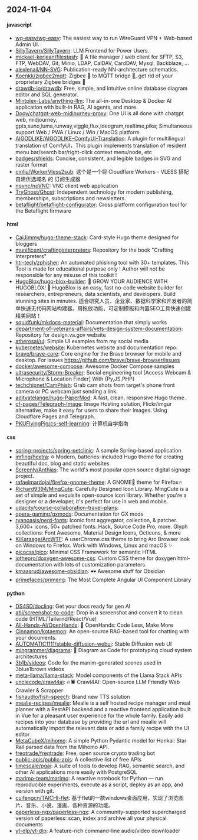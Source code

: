 ## 2024-11-04

#### javascript
* [wg-easy/wg-easy](https://github.com/wg-easy/wg-easy): The easiest way to run WireGuard VPN + Web-based Admin UI.
* [SillyTavern/SillyTavern](https://github.com/SillyTavern/SillyTavern): LLM Frontend for Power Users.
* [mickael-kerjean/filestash](https://github.com/mickael-kerjean/filestash): 🦄 A file manager / web client for SFTP, S3, FTP, WebDAV, Git, Minio, LDAP, CalDAV, CardDAV, Mysql, Backblaze, ...
* [alexlenail/NN-SVG](https://github.com/alexlenail/NN-SVG): Publication-ready NN-architecture schematics.
* [Koenkk/zigbee2mqtt](https://github.com/Koenkk/zigbee2mqtt): Zigbee 🐝 to MQTT bridge 🌉, get rid of your proprietary Zigbee bridges 🔨
* [drawdb-io/drawdb](https://github.com/drawdb-io/drawdb): Free, simple, and intuitive online database diagram editor and SQL generator.
* [Mintplex-Labs/anything-llm](https://github.com/Mintplex-Labs/anything-llm): The all-in-one Desktop & Docker AI application with built-in RAG, AI agents, and more.
* [Dooy/chatgpt-web-midjourney-proxy](https://github.com/Dooy/chatgpt-web-midjourney-proxy): One UI is all done with chatgpt web, midjourney, gpts,suno,luma,runway,viggle,flux,ideogram,realtime,pika; Simultaneous support Web / PWA / Linux / Win / MacOS platform
* [AIGODLIKE/AIGODLIKE-ComfyUI-Translation](https://github.com/AIGODLIKE/AIGODLIKE-ComfyUI-Translation): A plugin for multilingual translation of ComfyUI，This plugin implements translation of resident menu bar/search bar/right-click context menu/node, etc
* [badges/shields](https://github.com/badges/shields): Concise, consistent, and legible badges in SVG and raster format
* [cmliu/WorkerVless2sub](https://github.com/cmliu/WorkerVless2sub): 这个是一个将 Cloudflare Workers - VLESS 搭配 自建优选域名 的 订阅生成器
* [novnc/noVNC](https://github.com/novnc/noVNC): VNC client web application
* [TryGhost/Ghost](https://github.com/TryGhost/Ghost): Independent technology for modern publishing, memberships, subscriptions and newsletters.
* [betaflight/betaflight-configurator](https://github.com/betaflight/betaflight-configurator): Cross platform configuration tool for the Betaflight firmware

#### html
* [CaiJimmy/hugo-theme-stack](https://github.com/CaiJimmy/hugo-theme-stack): Card-style Hugo theme designed for bloggers
* [munificent/craftinginterpreters](https://github.com/munificent/craftinginterpreters): Repository for the book "Crafting Interpreters"
* [htr-tech/zphisher](https://github.com/htr-tech/zphisher): An automated phishing tool with 30+ templates. This Tool is made for educational purpose only ! Author will not be responsible for any misuse of this toolkit !
* [HugoBlox/hugo-blox-builder](https://github.com/HugoBlox/hugo-blox-builder): 🚨 GROW YOUR AUDIENCE WITH HUGOBLOX! 🚀 HugoBlox is an easy, fast no-code website builder for researchers, entrepreneurs, data scientists, and developers. Build stunning sites in minutes. 适合研究人员、企业家、数据科学家和开发者的简单快速无代码网站构建器。用拖放功能、可定制模板和内置SEO工具快速创建精美网站！
* [squidfunk/mkdocs-material](https://github.com/squidfunk/mkdocs-material): Documentation that simply works
* [department-of-veterans-affairs/vets-design-system-documentation](https://github.com/department-of-veterans-affairs/vets-design-system-documentation): Repository for design.va.gov website
* [atherosai/ui](https://github.com/atherosai/ui): Simple UI examples from my social media
* [kubernetes/website](https://github.com/kubernetes/website): Kubernetes website and documentation repo:
* [brave/brave-core](https://github.com/brave/brave-core): Core engine for the Brave browser for mobile and desktop. For issues https://github.com/brave/brave-browser/issues
* [docker/awesome-compose](https://github.com/docker/awesome-compose): Awesome Docker Compose samples
* [ultrasecurity/Storm-Breaker](https://github.com/ultrasecurity/Storm-Breaker): Social engineering tool [Access Webcam & Microphone & Location Finder] With {Py,JS,PHP}
* [techchipnet/CamPhish](https://github.com/techchipnet/CamPhish): Grab cam shots from target's phone front camera or PC webcam just sending a link.
* [adityatelange/hugo-PaperMod](https://github.com/adityatelange/hugo-PaperMod): A fast, clean, responsive Hugo theme.
* [cf-pages/Telegraph-Image](https://github.com/cf-pages/Telegraph-Image): Image Hosting solution, Flickr/imgur alternative, make it easy for users to share their images. Using Cloudflare Pages and Telegraph.
* [PKUFlyingPig/cs-self-learning](https://github.com/PKUFlyingPig/cs-self-learning): 计算机自学指南

#### css
* [spring-projects/spring-petclinic](https://github.com/spring-projects/spring-petclinic): A sample Spring-based application
* [imfing/hextra](https://github.com/imfing/hextra): 🔯 Modern, batteries-included Hugo theme for creating beautiful doc, blog and static websites
* [Screenly/Anthias](https://github.com/Screenly/Anthias): The world's most popular open source digital signage project.
* [rafaelmardojai/firefox-gnome-theme](https://github.com/rafaelmardojai/firefox-gnome-theme): A GNOME👣 theme for Firefox🔥
* [Richard9394/MingCute](https://github.com/Richard9394/MingCute): Carefully Designed Icon Library. MingCute is a set of simple and exquisite open-source icon library. Whether you're a designer or a developer, it's perfect for use in web and mobile.
* [udacity/course-collaboration-travel-plans](https://github.com/udacity/course-collaboration-travel-plans): 
* [opera-gaming/gxmods](https://github.com/opera-gaming/gxmods): Documentation for GX mods
* [ryanoasis/nerd-fonts](https://github.com/ryanoasis/nerd-fonts): Iconic font aggregator, collection, & patcher. 3,600+ icons, 50+ patched fonts: Hack, Source Code Pro, more. Glyph collections: Font Awesome, Material Design Icons, Octicons, & more
* [KiKaraage/ArcWTF](https://github.com/KiKaraage/ArcWTF): A userChrome.css theme to bring Arc Browser look on Windows to Firefox. Work with Windows, Linux and macOS ✨
* [picocss/pico](https://github.com/picocss/pico): Minimal CSS Framework for semantic HTML
* [jothepro/doxygen-awesome-css](https://github.com/jothepro/doxygen-awesome-css): Custom CSS theme for doxygen html-documentation with lots of customization parameters.
* [kmaasrud/awesome-obsidian](https://github.com/kmaasrud/awesome-obsidian): 🕶️ Awesome stuff for Obsidian
* [primefaces/primeng](https://github.com/primefaces/primeng): The Most Complete Angular UI Component Library

#### python
* [DS4SD/docling](https://github.com/DS4SD/docling): Get your docs ready for gen AI
* [abi/screenshot-to-code](https://github.com/abi/screenshot-to-code): Drop in a screenshot and convert it to clean code (HTML/Tailwind/React/Vue)
* [All-Hands-AI/OpenHands](https://github.com/All-Hands-AI/OpenHands): 🙌 OpenHands: Code Less, Make More
* [Cinnamon/kotaemon](https://github.com/Cinnamon/kotaemon): An open-source RAG-based tool for chatting with your documents.
* [AUTOMATIC1111/stable-diffusion-webui](https://github.com/AUTOMATIC1111/stable-diffusion-webui): Stable Diffusion web UI
* [mingrammer/diagrams](https://github.com/mingrammer/diagrams): 🎨 Diagram as Code for prototyping cloud system architectures
* [3b1b/videos](https://github.com/3b1b/videos): Code for the manim-generated scenes used in 3blue1brown videos
* [meta-llama/llama-stack](https://github.com/meta-llama/llama-stack): Model components of the Llama Stack APIs
* [unclecode/crawl4ai](https://github.com/unclecode/crawl4ai): 🔥🕷️ Crawl4AI: Open-source LLM Friendly Web Crawler & Scrapper
* [fishaudio/fish-speech](https://github.com/fishaudio/fish-speech): Brand new TTS solution
* [mealie-recipes/mealie](https://github.com/mealie-recipes/mealie): Mealie is a self hosted recipe manager and meal planner with a RestAPI backend and a reactive frontend application built in Vue for a pleasant user experience for the whole family. Easily add recipes into your database by providing the url and mealie will automatically import the relevant data or add a family recipe with the UI editor
* [MetaCubeX/mihomo](https://github.com/MetaCubeX/mihomo): A simple Python Pydantic model for Honkai: Star Rail parsed data from the Mihomo API.
* [freqtrade/freqtrade](https://github.com/freqtrade/freqtrade): Free, open source crypto trading bot
* [public-apis/public-apis](https://github.com/public-apis/public-apis): A collective list of free APIs
* [timescale/pgai](https://github.com/timescale/pgai): A suite of tools to develop RAG, semantic search, and other AI applications more easily with PostgreSQL
* [marimo-team/marimo](https://github.com/marimo-team/marimo): A reactive notebook for Python — run reproducible experiments, execute as a script, deploy as an app, and version with git.
* [cuifengcn/TAICHI-flet](https://github.com/cuifengcn/TAICHI-flet): 基于flet的一款windows桌面应用，实现了浏览图片、音乐、小说、漫画、各种资源的功能。
* [paperless-ngx/paperless-ngx](https://github.com/paperless-ngx/paperless-ngx): A community-supported supercharged version of paperless: scan, index and archive all your physical documents
* [yt-dlp/yt-dlp](https://github.com/yt-dlp/yt-dlp): A feature-rich command-line audio/video downloader
